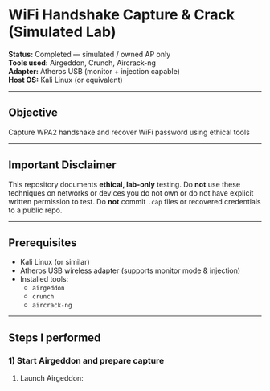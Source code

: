 # WiFi Handshake Capture & Crack (Simulated Lab)

**Status:** Completed — simulated / owned AP only  
**Tools used:** Airgeddon, Crunch, Aircrack-ng  
**Adapter:** Atheros USB (monitor + injection capable)  
**Host OS:** Kali Linux (or equivalent)

---

## Objective
Capture WPA2 handshake and recover WiFi password using ethical tools

---

## Important Disclaimer
This repository documents **ethical, lab-only** testing. Do **not** use these techniques on networks or devices you do not own or do not have explicit written permission to test. Do **not** commit `.cap` files or recovered credentials to a public repo.

---

## Prerequisites
- Kali Linux (or similar)
- Atheros USB wireless adapter (supports monitor mode & injection)
- Installed tools:
  - `airgeddon`
  - `crunch`
  - `aircrack-ng`

---

## Steps I performed 

### 1) Start Airgeddon and prepare capture
1. Launch Airgeddon:
```bash
